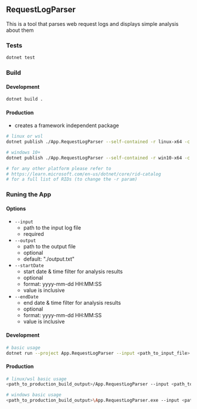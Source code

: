 ## RequestLogParser

This is a tool that parses web request logs and displays simple analysis about them

### Tests

```sh
dotnet test
```

### Build

#### Development

```sh
dotnet build .
```

#### Production

- creates a framework independent package

```sh
# linux or wsl
dotnet publish ./App.RequestLogParser --self-contained -r linux-x64 -c Release -o ./<some_output_folder>

# windows 10+
dotnet publish ./App.RequestLogParser --self-contained -r win10-x64 -c Release -o ./<some_output_folder>

# for any other platform please refer to
# https://learn.microsoft.com/en-us/dotnet/core/rid-catalog
# for a full list of RIDs (to change the -r param)
```

### Runing the App

#### Options

- `--input`
  - path to the input log file
  - required
- `--output`
  - path to the output file
  - optional
  - default: "./output.txt"
- `--startDate`
  - start date & time filter for analysis results
  - optional
  - format: yyyy-mm-dd HH:MM:SS
  - value is inclusive
- `--endDate`
  - end date & time filter for analysis results
  - optional
  - format: yyyy-mm-dd HH:MM:SS
  - value is inclusive

#### Development

```sh
# basic usage
dotnet run --project App.RequestLogParser --input <path_to_input_file>
```

#### Production

```sh
# linux/wsl basic usage
<path_to_production_build_output>/App.RequestLogParser --input <path_to_input_file>

# windows basic usage
<path_to_production_build_output>\App.RequestLogParser.exe --input <path_to_input_file>
```
